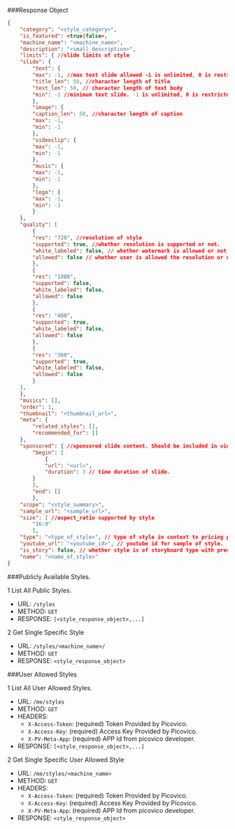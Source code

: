 ###Response Object

```json
{
    "category": "<style_category>",
    "is_featured": <true|false>,
    "machine_name": "<machine_name>",
    "description": "<small_description>",
    "limits": { //slide limits of style
    "slide": {
        "text": {
        "max": -1, //max text slide allowed -1 is unlimited, 0 is restricted.
        "title_len": 50, //character length of title
        "text_len": 50, // character length of text body
        "min": -1 //minimum text slide. -1 is unlimited, 0 is restricted.
        },
        "image": {
        "caption_len": 50, //character length of caption
        "max": -1,
        "min": -1
        },
        "videoclip": {
        "max": -1,
        "min": -1
        },
        "music": {
        "max": -1,
        "min": -1
        },
        "logo": {
        "max": -1,
        "min": -1
        }
    },
    "quality": [
        {
        "res": "720", //resolution of style 
        "supported": true, //whether resolution is supported or not.
        "white_labeled": false, // whether watermark is allowed or not for user.
        "allowed": false // whether user is allowed the resolution or not. [Always false for non logged in user]
        },
        {
        "res": "1080",
        "supported": false,
        "white_labeled": false,
        "allowed": false
        },
        {
        "res": "480",
        "supported": true,
        "white_labeled": false,
        "allowed": false
        },
        {
        "res": "360",
        "supported": true,
        "white_labeled": false,
        "allowed": false
        }
    ],
    },
    "musics": [],
    "order": 1,
    "thumbnail": "<thumbnail_url>",
    "meta": {
        "related_styles": [],
        "recommended_for": []
    },
    "sponsored": { //sponsored slide content. Should be included in video if included.
        "begin": [
            {
            "url": "<url>",
            "duration": 3 // time duration of slide.
        }
        ],
        "end": []
        },
    "scope": "<style_summary>",
    "sample_url": "<sample_url>",
    "size": [ //aspect_ratio supported by style
        "16:9"
        ],
    "type": "<type_of_style>", // type of style in context to pricing plan
    "youtube_url": "<youtube_id>", // youtube id for sample of style.
    "is_story": false, // whether style is of storyboard type with preconfigured slides.
    "name": "<name_of_style>"
}
```
###Publicly Available Styles.

1 List All Public Styles.

- URL: `/styles`
- METHOD: `GET`
- RESPONSE: `[<style_response_object>,...]`
    
2 Get Single Specific Style

- URL: `/styles/<machine_name>/`
- METHOD: `GET`
- RESPONSE: `<style_response_object>`
            
###User Allowed Styles

1 List All User Allowed Styles.

- URL: `/me/styles`
- METHOD: `GET`
- HEADERS:
    - `X-Access-Token`: (required) Token Provided by Picovico.
    - `X-Access-Key`: (required) Access Key Provided by Picovico.
    - `X-PV-Meta-App`: (required) APP Id from picovico developer.
- RESPONSE: `[<style_response_object>,...]`
    
2 Get Single Specific User Allowed Style
    
- URL: `/me/styles/<machine_name>`
- METHOD: `GET`
- HEADERS:
    - `X-Access-Token`: (required) Token Provided by Picovico.
    - `X-Access-Key`: (required) Access Key Provided by Picovico.
    - `X-PV-Meta-App`: (required) APP Id from picovico developer.
- RESPONSE: `<style_response_object>`
